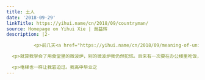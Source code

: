```yaml
---
title: 土人
date: '2018-09-29'
linkTitle: https://yihui.name/cn/2018/09/countryman/
source: Homepage on Yihui Xie | 谢益辉
description: |2-

          <p>前几天<a href="https://yihui.name/cn/2018/09/meaning-of-university/">看陈春花那篇文章</a>时，里面的微波炉例子触发了我的<a href="https://yihui.name/cn/2018/08/association/">联想模式</a>；她说微波炉的按钮太多了，消费者可能不知道怎么操作。这让我想起我自己当年对操作微波炉以及其它电器的畏畏缩缩。我大约是到了大四的时候（06 年）在学校食堂里才最终学会用简单的微波炉，在那之前基本上没接触过微波炉。头几次去用那个微波炉热饭总觉得很畏惧，不知该按或转哪个按钮，只能偷偷瞄一眼前面的同学怎么弄，然后照猫画虎。</p>

  <p>就算我学会了用食堂里的微波炉，别的微波炉我仍然犯怵。后来有一次要在办公楼里吃饭，去隔壁院办热饭，那微波炉的按钮更多，我看花了眼也不知道该按哪个，我斗胆按了之后又怕加热时间太长导致饭菜爆出来，于是提心吊胆看着饭菜在里面转啊转，想把它停下来却不知道怎么停，又不好意思问老师，着实窘得慌。</p>

  <p>电梯也一样让我窘迫过。我高中毕业之
---
```

